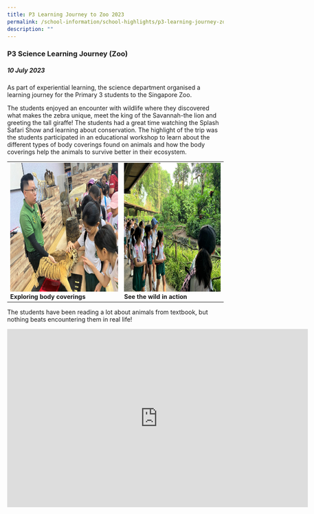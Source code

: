 ```yaml
---
title: P3 Learning Journey to Zoo 2023
permalink: /school-information/school-highlights/p3-learning-journey-zoo-2023/
description: ""
---
```

### P3 Science Learning Journey (Zoo)

##### 10 July 2023

As part of experiential learning, the science department organised a learning journey for the Primary 3 students to the Singapore Zoo.

The students enjoyed an encounter with wildlife where they discovered what makes the zebra unique, meet the king of the Savannah-the lion and greeting the tall giraffe! The students had a great time watching the Splash Safari Show and learning about conservation. The highlight of the trip was the students participated in an educational workshop to learn about the different types of body coverings found on animals and how the body coverings help the animals to survive better in their ecosystem.

<table>
<tbody><tr>
		<td><img alt="p3ljifly01" src="/images/P3%20LJ%20to%20Zoo%202023/exploring%20body%20coverings.JPG" style="width:450px;height:300px;"><b>Exploring body coverings</b></td>
		<td><img alt="p3ljifly02" src="/images/P3%20LJ%20to%20Zoo%202023/see%20the%20wild%20in%20action.jpg" style="width:450px;height:300px;"><b>See the wild in action</b></td>
</tr></tbody></table>

The students have been reading a lot about animals from textbook, but nothing beats encountering them in real life!

<center><iframe allowfullscreen="" allow="accelerometer; autoplay; clipboard-write; encrypted-media; gyroscope; picture-in-picture; web-share" frameborder="0" title="YouTube video player" src="https://www.youtube.com/embed/0xD4vHVAkHk" height="415" width="700"></iframe></center>